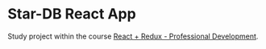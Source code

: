# Star-DB React App

Study project within the course [React + Redux - Professional Development](https://www.udemy.com/course/pro-react-redux/).
